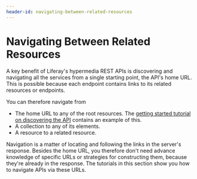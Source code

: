 ```yaml
---
header-id: navigating-between-related-resources
---
```


# Navigating Between Related Resources

A key benefit of Liferay's hypermedia REST APIs is discovering and navigating 
all the services from a single starting point, the API's home URL. This is 
possible because each endpoint contains links to its related resources or 
endpoints. 

You can therefore navigate from 

-   The home URL to any of the root resources. The 
    [getting started tutorial on discovering the API](/docs/7-1/tutorials/-/knowledge_base/t/get-started-discover-the-api) 
    contains an example of this. 
-   A collection to any of its elements. 
-   A resource to a related resource. 

Navigation is a matter of locating and following the links in the server's 
response. Besides the home URL, you therefore don't need advance knowledge of
specific URLs or strategies for constructing them, because they're already in
the response. The tutorials in this section show you how to navigate APIs via
these URLs. 

